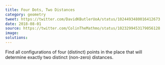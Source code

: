 ```yaml
---
title: Four Dots, Two Distances
category: geometry
tweet: https://twitter.com/DavidKButlerUoA/status/1024493480016412673
date: 2018-08-01
source: https://twitter.com/ColinTheMathmo/status/1023299453179056128
image: 
solutions: 
---
```

Find all configurations of four (distinct) points in the place that will determine exactly two distinct (non-zero) distances.